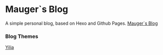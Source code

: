 # Mauger`s Blog
 A simple personal blog, based on Hexo and Github Pages. [Mauger`s Blog](https://wumaozheng.com)

### Blog Themes
[Yilia](https://github.com/litten/hexo-theme-yilia)

